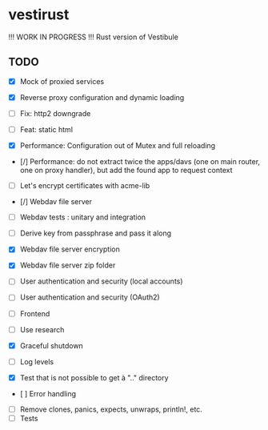 # vestirust

!!! WORK IN PROGRESS !!! Rust version of Vestibule

## TODO

- [x] Mock of proxied services

- [x] Reverse proxy configuration and dynamic loading
- [ ] Fix: http2 downgrade
- [ ] Feat: static html
- [x] Performance: Configuration out of Mutex and full reloading
- [/] Performance: do not extract twice the apps/davs (one on main router, one on proxy handler), but add the found app to request context

- [ ] Let's encrypt certificates with acme-lib
- [/] Webdav file server

- [ ] Webdav tests : unitary and integration
- [ ] Derive key from passphrase and pass it along
- [x] Webdav file server encryption
- [x] Webdav file server zip folder
- [ ] User authentication and security (local accounts)
- [ ] User authentication and security (OAuth2)
- [ ] Frontend

- [ ] Use research

- [x] Graceful shutdown
- [ ] Log levels

- [x] Test that is not possible to get à ".." directory
- [ ] Error handling
- [ ] Remove clones, panics, expects, unwraps, println!, etc.
- [ ] Tests

